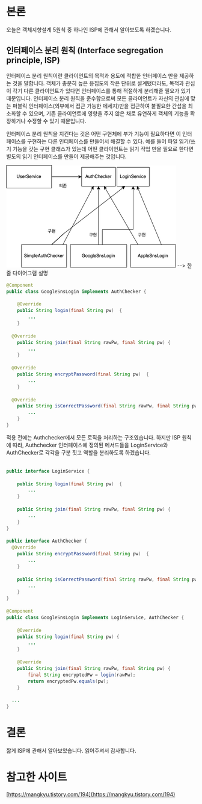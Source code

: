 # 본론

오늘은 객체지향설계 5원칙 중 하나인 ISP에 관해서 알아보도록 하겠습니다.

## 인터페이스 분리 원칙 (Interface segregation principle, ISP)

인터페이스 분리 원칙이란 클라이언트의 목적과 용도에 적합한 인터페이스 만을 제공하는 것을 말합니다. 객체가 충분히 높은 응집도의 작은 단위로 설계됐더라도, 목적과 관심이 각기 다른 클라이언트가 있다면 인터페이스를 통해 적절하게 분리해줄 필요가 있기 때문입니다. 인터페이스 분리 원칙을 준수함으로써 모든 클라이언트가 자신의 관심에 맞는 퍼블릭 인터페이스(외부에서 접근 가능한 메세지)만을 접근하여 불필요한 간섭을 최소화할 수 있으며, 기존 클라이언트에 영향을 주지 않은 채로 유연하게 객체의 기능을 확장하거나 수정할 수 있기 때문입니다.

인터페이스 분리 원칙을 지킨다는 것은 어떤 구현체에 부가 기능이 필요하다면 이 인터페이스를 구현하는 다른 인터페이스를 만들어서 해결할 수 있다. 예를 들어 파일 읽기/쓰기 기능을 갖는 구현 클래스가 있는데 어떤 클라이언트는 읽기 작업 만을 필요로 한다면 별도의 읽기 인터페이스를 만들어 제공해주는 것입니다.

![ISP](./ISP.png)
--> 한줄 다이어그램 설명

```java
@Component
public class GoogleSnsLogin implements AuthChecker {

	@Override
	public String login(final String pw)  {
		...
	}

  @Override
	public String join(final String rawPw, final String pw) {
		...
	}

  @Override
	public String encryptPassword(final String pw)  {
		...
	}

  @Override
	public String isCorrectPassword(final String rawPw, final String pw) {
		...
	}
}
```

적용 전에는 Authchecker에서 모든 로직을 처리하는 구조였습니다. 하지만 ISP 원칙에 따라, Authchecker 인터페이스에 정의된 메서드들을 LoginService와 AuthChecker로 각각을 구분 짓고 역할을 분리하도록 하겠습니다. 

```java

public interface LoginService {

	public String login(final String pw)  {
		...
	}

	public String join(final String rawPw, final String pw) {
		...
	}
}

public interface AuthChecker {
  @Override
	public String encryptPassword(final String pw)  {
		...
	}

	public String isCorrectPassword(final String rawPw, final String pw) {
		...
	}
}

@Component
public class GoogleSnsLogin implements LoginService, AuthChecker {

	@Override
	public String login(final String pw) {
		...
	}

	@Override
	public String join(final String rawPw, final String pw) {
		final String encryptedPw = login(rawPw);
		return encryptedPw.equals(pw);
	}

  ...
}
```

# 결론

짧게 ISP에 관해서 알아보았습니다. 읽어주셔서 감사합니다.

# 참고한 사이트

[https://mangkyu.tistory.com/194](https://mangkyu.tistory.com/194)
